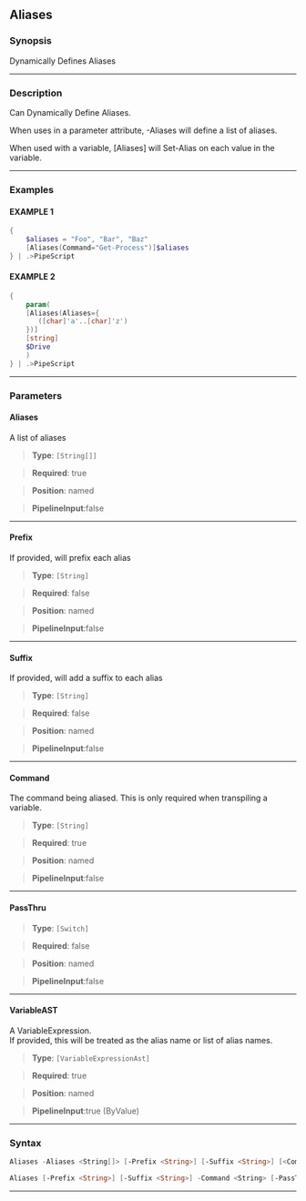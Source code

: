 
Aliases
-------
### Synopsis
Dynamically Defines Aliases

---
### Description

Can Dynamically Define Aliases.

When uses in a parameter attribute, -Aliases will define a list of aliases.

When used with a variable, [Aliases] will Set-Alias on each value in the variable.

---
### Examples
#### EXAMPLE 1
```PowerShell
{
    $aliases = "Foo", "Bar", "Baz"
    [Aliases(Command="Get-Process")]$aliases
} | .>PipeScript
```

#### EXAMPLE 2
```PowerShell
{
    param(
    [Aliases(Aliases={
       ([char]'a'..[char]'z')
    })]
    [string]
    $Drive
    )
} | .>PipeScript
```

---
### Parameters
#### **Aliases**

A list of aliases



> **Type**: ```[String[]]```

> **Required**: true

> **Position**: named

> **PipelineInput**:false



---
#### **Prefix**

If provided, will prefix each alias



> **Type**: ```[String]```

> **Required**: false

> **Position**: named

> **PipelineInput**:false



---
#### **Suffix**

If provided, will add a suffix to each alias



> **Type**: ```[String]```

> **Required**: false

> **Position**: named

> **PipelineInput**:false



---
#### **Command**

The command being aliased.  This is only required when transpiling a variable.



> **Type**: ```[String]```

> **Required**: true

> **Position**: named

> **PipelineInput**:false



---
#### **PassThru**

> **Type**: ```[Switch]```

> **Required**: false

> **Position**: named

> **PipelineInput**:false



---
#### **VariableAST**

A VariableExpression.  
If provided, this will be treated as the alias name or list of alias names.



> **Type**: ```[VariableExpressionAst]```

> **Required**: true

> **Position**: named

> **PipelineInput**:true (ByValue)



---
### Syntax
```PowerShell
Aliases -Aliases <String[]> [-Prefix <String>] [-Suffix <String>] [<CommonParameters>]
```
```PowerShell
Aliases [-Prefix <String>] [-Suffix <String>] -Command <String> [-PassThru] -VariableAST <VariableExpressionAst> [<CommonParameters>]
```
---



